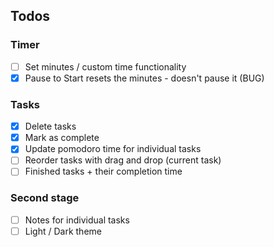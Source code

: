 ## Todos
### Timer
- [ ] Set minutes / custom time functionality 
- [x] Pause to Start resets the minutes - doesn't pause it (BUG)

### Tasks
- [x] Delete tasks
- [x] Mark as complete
- [x] Update pomodoro time for individual tasks
- [ ] Reorder tasks with drag and drop (current task)
- [ ] Finished tasks + their completion time

### Second stage
- [ ] Notes for individual tasks
- [ ] Light / Dark theme